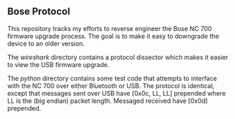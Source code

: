 Bose Protocol
-------------

This repository tracks my efforts to reverse engineer the Bose NC 700 firmware upgrade process. The goal is to make it easy to downgrade the device to an older version.

The *wireshark* directory contains a protocol dissector which makes it easier to view the USB firmware upgrade.

The *python* directory contains some test code that attempts to interface with the NC 700 over either Bluetooth or USB. The protocol is identical, except that messages sent over USB have [0x0c, LL, LL] prepended where LL is the (big endian) packet length. Messaged received have [0x0d] prepended.
